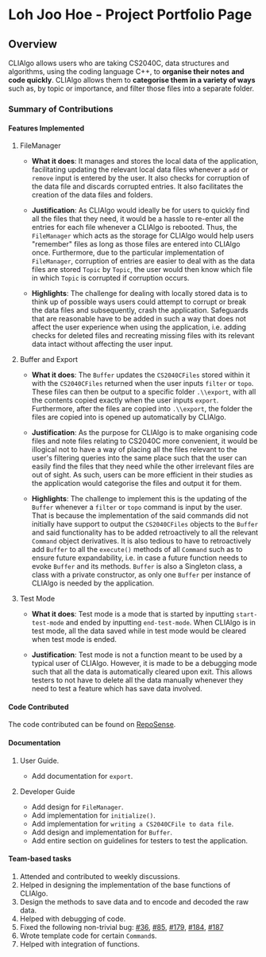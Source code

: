 # Loh Joo Hoe - Project Portfolio Page

## Overview
CLIAlgo allows users who are taking CS2040C, data structures and algorithms, using the 
coding language C++, to **organise their notes and code quickly**. CLIAlgo allows them
to **categorise them in a variety of ways** such as, by topic or importance, and filter those
files into a separate folder.

### Summary of Contributions

#### Features Implemented

1. FileManager
   - **What it does**: It manages and stores the local data of the application, facilitating
   updating the relevant local data files whenever a `add` or `remove` input is entered by the
   user. It also checks for corruption of the data file and discards corrupted entries. It also
   facilitates the creation of the data files and folders.

   - **Justification**: As CLIAlgo would ideally be for users to quickly find all the files that 
   they need, it would be a hassle to re-enter all the entries for each file whenever a CLIAlgo
   is rebooted. Thus, the `FileManager` which acts as the storage for CLIAlgo would help users
   "remember" files as long as those files are entered into CLIAlgo once. Furthermore, due to the particular
   implementation of `FileManager`, corruption of entries are easier to deal with as the data files are stored
   `Topic` by `Topic`, the user would then know which file in which `Topic` is corrupted if corruption occurs.

   - **Highlights**: The challenge for dealing with locally stored data is to think up of possible
   ways users could attempt to corrupt or break the data files and subsequently, crash the 
   application. Safeguards that are reasonable have to be added in such a way that does not
   affect the user experience when using the application, i.e. adding checks for deleted files
   and recreating missing files with its relevant data intact without affecting the user input.


2. Buffer and Export
   - **What it does**: The `Buffer` updates the `CS2040CFiles` stored within it with the `CS2040CFiles`
   returned when the user inputs `filter` or `topo`. These files can then be output to a specific folder
   `.\\export`, with all the contents copied exactly when the user inputs `export`. Furthermore, after
   the files are copied into `.\\export`, the folder the files are copied into is opened up automatically
   by CLIAlgo.

   - **Justification**: As the purpose for CLIAlgo is to make organising code files and note files relating
   to CS2040C more convenient, it would be illogical not to have a way of placing all the files relevant to
   the user's filtering queries into the same place such that the user can easily find the files that they
   need while the other irrelevant files are out of sight. As such, users can be more efficient in their
   studies as the application would categorise the files and output it for them.
   
   - **Highlights**: The challenge to implement this is the updating of the `Buffer` whenever a `filter` or
   `topo` command is input by the user. That is because the implementation of the said commands did not 
   initially have support to output the `CS2040CFiles` objects to the `Buffer` and said functionality has
   to be added retroactively to all the relevant `Command` object derivatives. It is also tedious to have to
   retroactively add `Buffer` to all the `execute()` methods of all `Command` such as to ensure future
   expandability, i.e. in case a future function needs to evoke `Buffer`  and its methods. `Buffer` is also
   a Singleton class, a class with a private constructor, as only one `Buffer` per instance of CLIAlgo is
   needed by the application.
   
3. Test Mode
   - **What it does**: Test mode is a mode that is started by inputting `start-test-mode` and ended by 
   inputting `end-test-mode`. When CLIAlgo is in test mode, all the data saved while in test mode would
   be cleared when test mode is ended.

   - **Justification**: Test mode is not a function meant to be used by a typical user of CLIAlgo. 
   However, it is made to be a debugging mode such that all the data is automatically cleared upon
   exit. This allows testers to not have to delete all the data manually whenever they need to test
   a feature which has save data involved.

#### Code Contributed
The code contributed can be found  on [RepoSense](https://nus-cs2113-ay2223s2.github.io/tp-dashboard/?search=lohjooh&breakdown=true&sort=groupTitle&sortWithin=title&since=2023-02-17&timeframe=commit&mergegroup=&groupSelect=groupByRepos&checkedFileTypes=docs~functional-code~test-code~other&tabOpen=true&tabType=authorship&tabAuthor=lohjooh&tabRepo=AY2223S2-CS2113-T15-1%2Ftp%5Bmaster%5D&authorshipIsMergeGroup=false&authorshipFileTypes=docs~functional-code~test-code&authorshipIsBinaryFileTypeChecked=false&authorshipIsIgnoredFilesChecked=false).

#### Documentation
1. User Guide.
    - Add documentation for `export`.

2. Developer Guide
   - Add design for `FileManager`.
   - Add implementation for `initialize()`.
   - Add implementation for `writing a CS2040CFile to data file`.
   - Add design and implementation for `Buffer`.
   - Add entire section on guidelines for testers to test the application.

#### Team-based tasks
1. Attended and contributed to weekly discussions.
2. Helped in designing the implementation of the base functions of CLIAlgo.
3. Design the methods to save data and to encode and decoded the raw data.
4. Helped with debugging of code.
5. Fixed the following non-trivial bug:
[#36](https://github.com/AY2223S2-CS2113-T15-1/tp/issues/36),
[#85](https://github.com/AY2223S2-CS2113-T15-1/tp/issues/85),
[#179](https://github.com/AY2223S2-CS2113-T15-1/tp/issues/179),
[#184](https://github.com/AY2223S2-CS2113-T15-1/tp/issues/184),
[#187](https://github.com/AY2223S2-CS2113-T15-1/tp/issues/187)
6. Wrote template code for certain `Command`s.
7. Helped with integration of functions.